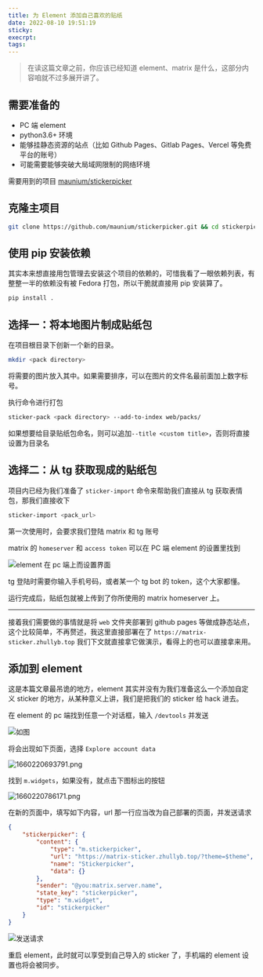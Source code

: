 ```yaml
---
title: 为 Element 添加自己喜欢的贴纸
date: 2022-08-10 19:51:19
sticky:
execrpt:
tags:
---
```



> 在读这篇文章之前，你应该已经知道 element、matrix 是什么，这部分内容咱就不过多展开讲了。

## 需要准备的

- PC 端 element
- python3.6+ 环境
- 能够挂静态资源的站点（比如 Github Pages、Gitlab Pages、Vercel 等免费平台的账号）
- 可能需要能够突破大局域网限制的网络环境

需要用到的项目 [maunium/stickerpicker](maunium/stickerpicker)

## 克隆主项目

```bash
git clone https://github.com/maunium/stickerpicker.git && cd stickerpicker
```

## 使用 pip 安装依赖

其实本来想直接用包管理去安装这个项目的依赖的，可惜我看了一眼依赖列表，有整整一半的依赖没有被 Fedora 打包，所以干脆就直接用 pip 安装算了。

```bash
pip install .
```

## 选择一：将本地图片制成贴纸包

在项目根目录下创新一个新的目录。

```bash
mkdir <pack directory>
```

将需要的图片放入其中。如果需要排序，可以在图片的文件名最前面加上数字标号。

执行命令进行打包

```bash
sticker-pack <pack directory> --add-to-index web/packs/
```

如果想要给目录贴纸包命名，则可以追加`--title <custom title>`，否则将直接设置为目录名

## 选择二：从 tg 获取现成的贴纸包

项目内已经为我们准备了 ```sticker-import``` 命令来帮助我们直接从 tg 获取表情包，那我们直接收下

```bash
sticker-import <pack_url>
```

第一次使用时，会要求我们登陆 matrix 和 tg 账号

matrix 的 `homeserver` 和 `access token` 可以在 PC 端 element 的设置里找到

![element 在 pc 端上而设置界面](https://bu.dusays.com/2022/08/11/62f4dab8c7647.webp)

tg 登陆时需要你输入手机号码，或者某一个 tg bot 的 token，这个大家都懂。

运行完成后，贴纸包就被上传到了你所使用的 matrix homeserver 上。

***

接着我们需要做的事情就是将 `web` 文件夹部署到 github pages 等做成静态站点，这个比较简单，不再赘述，我这里直接部署在了 `https://matrix-sticker.zhullyb.top` 我们下文就直接拿它做演示，看得上的也可以直接拿来用。

## 添加到 element

这是本篇文章最吊诡的地方，element 其实并没有为我们准备这么一个添加自定义 sticker 的地方，从某种意义上讲，我们是把我们的 sticker 给 hack 进去。

在 element 的 pc 端找到任意一个对话框，输入 `/devtools` 并发送

![如图](https://bu.dusays.com/2022/08/11/62f4f4d55f4d3.png)

将会出现如下页面，选择 `Explore account data`

![1660220693791.png](https://bu.dusays.com/2022/08/11/62f4f5179fd73.png)

找到 `m.widgets`，如果没有，就点击下图标出的按钮

![1660220786171.png](https://bu.dusays.com/2022/08/11/62f4f57459b6f.png)

在新的页面中，填写如下内容，url 那一行应当改为自己部署的页面，并发送请求

```json
{
    "stickerpicker": {
        "content": {
            "type": "m.stickerpicker",
            "url": "https://matrix-sticker.zhullyb.top/?theme=$theme",
            "name": "Stickerpicker",
            "data": {}
        },
        "sender": "@you:matrix.server.name",
        "state_key": "stickerpicker",
        "type": "m.widget",
        "id": "stickerpicker"
    }
}
```

![发送请求](https://bu.dusays.com/2022/08/11/62f4f6d9e120e.png)

重启 element，此时就可以享受到自己导入的 sticker 了，手机端的 element 设置也将会被同步。
